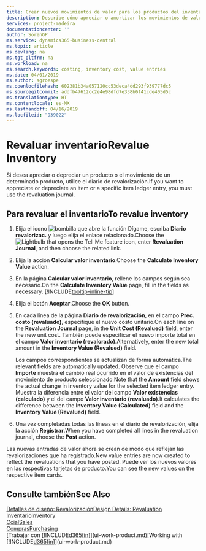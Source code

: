 ```yaml
---
title: Crear nuevos movimientos de valor para los productos del inventario | Documentos de Microsoft
description: Describe cómo apreciar o amortizar los movimientos de valor de uno o varios productos del inventario enviando el valor calculado actual.
services: project-madeira
documentationcenter: ''
author: SorenGP
ms.service: dynamics365-business-central
ms.topic: article
ms.devlang: na
ms.tgt_pltfrm: na
ms.workload: na
ms.search.keywords: costing, inventory cost, value entries
ms.date: 04/01/2019
ms.author: sgroespe
ms.openlocfilehash: 602381b34a057120cc53deca4dd293f939777dc5
ms.sourcegitcommit: addfb47612cc2e4e98dfd7e338b6f41cde405d5c
ms.translationtype: HT
ms.contentlocale: es-MX
ms.lasthandoff: 04/16/2019
ms.locfileid: "939022"
---
```

# <a name="revalue-inventory"></a><span data-ttu-id="c342b-103">Revaluar inventario</span><span class="sxs-lookup"><span data-stu-id="c342b-103">Revalue Inventory</span></span>
<span data-ttu-id="c342b-104">Si desea apreciar o depreciar un producto o el movimiento de un determinado producto, utilice el diario de revalorización.</span><span class="sxs-lookup"><span data-stu-id="c342b-104">If you want to appreciate or depreciate an item or a specific item ledger entry, you must use the revaluation journal.</span></span>

## <a name="to-revalue-inventory"></a><span data-ttu-id="c342b-105">Para revaluar el inventario</span><span class="sxs-lookup"><span data-stu-id="c342b-105">To revalue inventory</span></span>
1. <span data-ttu-id="c342b-106">Elija el icono ![bombilla que abre la función Dígame](media/ui-search/search_small.png "Dígame que desea hacer"), escriba **Diario revalorizac.** y luego elija el enlace relacionado.</span><span class="sxs-lookup"><span data-stu-id="c342b-106">Choose the ![Lightbulb that opens the Tell Me feature](media/ui-search/search_small.png "Tell me what you want to do") icon, enter **Revaluation Journal**, and then choose the related link.</span></span>
2. <span data-ttu-id="c342b-107">Elija la acción **Calcular valor inventario**.</span><span class="sxs-lookup"><span data-stu-id="c342b-107">Choose the **Calculate Inventory Value** action.</span></span>
3. <span data-ttu-id="c342b-108">En la página **Calcular valor inventario**, rellene los campos según sea necesario.</span><span class="sxs-lookup"><span data-stu-id="c342b-108">On the **Calculate Inventory Value** page, fill in the fields as necessary.</span></span> [!INCLUDE[tooltip-inline-tip](includes/tooltip-inline-tip_md.md)]
4. <span data-ttu-id="c342b-109">Elija el botón **Aceptar**.</span><span class="sxs-lookup"><span data-stu-id="c342b-109">Choose the **OK** button.</span></span>
5. <span data-ttu-id="c342b-110">En cada línea de la página **Diario de revalorización**, en el campo **Prec. costo (revaluado)**, especifique el nuevo costo unitario.</span><span class="sxs-lookup"><span data-stu-id="c342b-110">On each line on the **Revaluation Journal** page, in the **Unit Cost (Revalued)** field, enter the new unit cost.</span></span> <span data-ttu-id="c342b-111">También puede especificar el nuevo importe total en el campo **Valor inventario (revalorado)**.</span><span class="sxs-lookup"><span data-stu-id="c342b-111">Alternatively, enter the new total amount in the **Inventory Value (Revalued)** field.</span></span>

    <span data-ttu-id="c342b-112">Los campos correspondientes se actualizan de forma automática.</span><span class="sxs-lookup"><span data-stu-id="c342b-112">The relevant fields are automatically updated.</span></span> <span data-ttu-id="c342b-113">Observe que el campo **Importe** muestra el cambio real ocurrido en el valor de existencias del movimiento de producto seleccionado.</span><span class="sxs-lookup"><span data-stu-id="c342b-113">Note that the **Amount** field shows the actual change in inventory value for the selected item ledger entry.</span></span> <span data-ttu-id="c342b-114">Muestra la diferencia entre el valor del campo **Valor existencias (calculado)** y el del campo **Valor inventario (revaluado)**.</span><span class="sxs-lookup"><span data-stu-id="c342b-114">It calculates the difference between the **Inventory Value (Calculated)** field and the **Inventory Value (Revalued)** field.</span></span>
6. <span data-ttu-id="c342b-115">Una vez completadas todas las líneas en el diario de revalorización, elija la acción **Registrar**.</span><span class="sxs-lookup"><span data-stu-id="c342b-115">When you have completed all lines in the revaluation journal, choose the **Post** action.</span></span>

<span data-ttu-id="c342b-116">Las nuevas entradas de valor ahora se crean de modo que reflejan las revalorizaciones que ha registrado.</span><span class="sxs-lookup"><span data-stu-id="c342b-116">New value entries are now created to reflect the revaluations that you have posted.</span></span> <span data-ttu-id="c342b-117">Puede ver los nuevos valores en las respectivas tarjetas de producto.</span><span class="sxs-lookup"><span data-stu-id="c342b-117">You can see the new values on the respective item cards.</span></span>

## <a name="see-also"></a><span data-ttu-id="c342b-118">Consulte también</span><span class="sxs-lookup"><span data-stu-id="c342b-118">See Also</span></span>
[<span data-ttu-id="c342b-119">Detalles de diseño: Revalorización</span><span class="sxs-lookup"><span data-stu-id="c342b-119">Design Details: Revaluation</span></span>](design-details-revaluation.md)  
[<span data-ttu-id="c342b-120">Inventario</span><span class="sxs-lookup"><span data-stu-id="c342b-120">Inventory</span></span>](inventory-manage-inventory.md)  
[<span data-ttu-id="c342b-121">Ccial</span><span class="sxs-lookup"><span data-stu-id="c342b-121">Sales</span></span>](sales-manage-sales.md)  
[<span data-ttu-id="c342b-122">Compras</span><span class="sxs-lookup"><span data-stu-id="c342b-122">Purchasing</span></span>](purchasing-manage-purchasing.md)  
<span data-ttu-id="c342b-123">[Trabajar con [!INCLUDE[d365fin](includes/d365fin_md.md)]](ui-work-product.md)</span><span class="sxs-lookup"><span data-stu-id="c342b-123">[Working with [!INCLUDE[d365fin](includes/d365fin_md.md)]](ui-work-product.md)</span></span>
